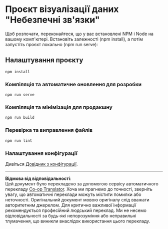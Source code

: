 <!--
CO_OP_TRANSLATOR_METADATA:
{
  "original_hash": "5c51a54dd89075a7a362890117b7ed9e",
  "translation_date": "2025-08-30T19:09:24+00:00",
  "source_file": "3-Data-Visualization/13-meaningful-visualizations/solution/README.md",
  "language_code": "uk"
}
-->
# Проєкт візуалізації даних "Небезпечні зв'язки"

Щоб розпочати, переконайтеся, що у вас встановлені NPM і Node на вашому комп'ютері. Встановіть залежності (npm install), а потім запустіть проєкт локально (npm run serve):

## Налаштування проєкту
```
npm install
```

### Компіляція та автоматичне оновлення для розробки
```
npm run serve
```

### Компіляція та мінімізація для продакшну
```
npm run build
```

### Перевірка та виправлення файлів
```
npm run lint
```

### Налаштування конфігурації
Дивіться [Довідник з конфігурації](https://cli.vuejs.org/config/).

---

**Відмова від відповідальності**:  
Цей документ було перекладено за допомогою сервісу автоматичного перекладу [Co-op Translator](https://github.com/Azure/co-op-translator). Хоча ми прагнемо до точності, зверніть увагу, що автоматичні переклади можуть містити помилки або неточності. Оригінальний документ мовою оригіналу слід вважати авторитетним джерелом. Для критично важливої інформації рекомендується професійний людський переклад. Ми не несемо відповідальності за будь-які непорозуміння або неправильні тлумачення, що виникли внаслідок використання цього перекладу.